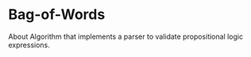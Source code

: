 # Bag-of-Words
About Algorithm that implements a parser to validate propositional logic expressions.
